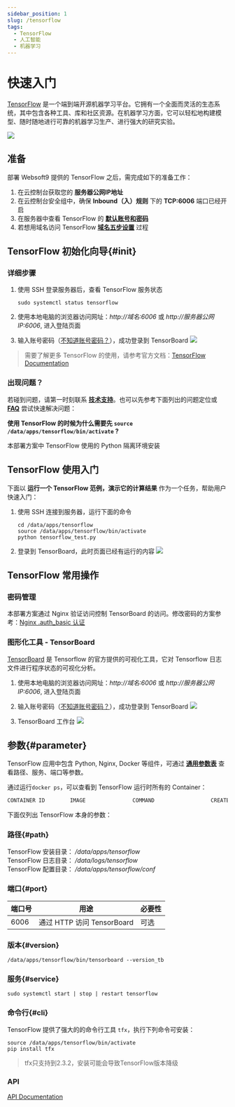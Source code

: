 ```yaml
---
sidebar_position: 1
slug: /tensorflow
tags:
  - TensorFlow
  - 人工智能
  - 机器学习
---
```


# 快速入门

[TensorFlow](https://www.tensorflow.org/) 是一个端到端开源机器学习平台。它拥有一个全面而灵活的生态系统，其中包含各种工具、库和社区资源。在机器学习方面，它可以轻松地构建模型、随时随地进行可靠的机器学习生产、进行强大的研究实验。

![](https://libs.websoft9.com/Websoft9/DocsPicture/en/tensorflow/tensowflow-gui-websoft9.jpg)

## 准备

部署 Websoft9 提供的 TensorFlow 之后，需完成如下的准备工作：

1. 在云控制台获取您的 **服务器公网IP地址** 
2. 在云控制台安全组中，确保 **Inbound（入）规则** 下的 **TCP:6006** 端口已经开启
3. 在服务器中查看 TensorFlow 的 **[默认账号和密码](./setup/credentials#getpw)**  
4. 若想用域名访问  TensorFlow **[域名五步设置](./dns#domain)** 过程


## TensorFlow 初始化向导{#init}

### 详细步骤

1. 使用 SSH 登录服务器后，查看 TensorFlow 服务状态
   ```
   sudo systemctl status tensorflow
   ```
2. 使用本地电脑的浏览器访问网址：*http://域名:6006* 或 *http://服务器公网IP:6006*, 进入登陆页面

3. 输入账号密码（[不知道账号密码？](./setup/credentials#getpw)），成功登录到 TensorBoard
   ![](https://libs.websoft9.com/Websoft9/DocsPicture/zh/tensorflow/tensorflow-board-websoft9.png)

> 需要了解更多 TensorFlow 的使用，请参考官方文档：[TensorFlow Documentation](https://www.tensorflow.org/learn)


### 出现问题？

若碰到问题，请第一时刻联系 **[技术支持](./helpdesk)**。也可以先参考下面列出的问题定位或  **[FAQ](./faq#setup)** 尝试快速解决问题：

**使用 TensorFlow 的时候为什么需要先 `source /data/apps/tensorflow/bin/activate` ?**

本部署方案中 TensorFlow 使用的 Python 隔离环境安装


## TensorFlow 使用入门

下面以 **运行一个 TensorFlow 范例，演示它的计算结果** 作为一个任务，帮助用户快速入门：

1. 使用 SSH 连接到服务器，运行下面的命令
   ```
   cd /data/apps/tensorflow
   source /data/apps/tensorflow/bin/activate
   python tensorflow_test.py
   ```
2. 登录到 TensorBoard，此时页面已经有运行的内容
   ![](https://libs.websoft9.com/Websoft9/DocsPicture/zh/tensorflow/tensorflow-simpletest-websoft9.png)


## TensorFlow 常用操作

### 密码管理

本部署方案通过 Nginx 验证访问控制 TensorBoard 的访问。修改密码的方案参考：[Nginx .auth_basic 认证](./nginx#authbasic)

### 图形化工具 - TensorBoard

[TensorBoard](https://www.tensorflow.org/tensorboard/) 是 Tensorflow 的官方提供的可视化工具，它对 Tensorflow 日志文件进行程序状态的可视化分析。

1. 使用本地电脑的浏览器访问网址：*http://域名:6006* 或 *http://服务器公网IP:6006*, 进入登陆页面

2. 输入账号密码（[不知道账号密码？](./setup/credentials#getpw)），成功登录到 TensorBoard
   ![](https://libs.websoft9.com/Websoft9/DocsPicture/zh/tensorflow/tensorflow-board-websoft9.png)

3. TensorBoard 工作台
   ![](https://libs.websoft9.com/Websoft9/DocsPicture/en/tensorflow/tensorboard.gif)

## 参数{#parameter}

TensorFlow 应用中包含 Python, Nginx, Docker 等组件，可通过 **[通用参数表](./setup/parameter)** 查看路径、服务、端口等参数。

通过运行`docker ps`，可以查看到 TensorFlow 运行时所有的 Container：

```bash
CONTAINER ID        IMAGE               COMMAND                  CREATED             STATUS              PORTS                                NAMES
```


下面仅列出 TensorFlow 本身的参数：

### 路径{#path}

TensorFlow 安装目录： */data/apps/tensorflow*  
TensorFlow 日志目录： */data/logs/tensorflow*  
TensorFlow 配置目录： */data/apps/tensorflow/conf*  

### 端口{#port}

| 端口号 | 用途                                          | 必要性 |
| ------ | --------------------------------------------- | ------ |
| 6006   | 通过 HTTP 访问 TensorBoard | 可选   |



### 版本{#version}

```shell
/data/apps/tensorflow/bin/tensorboard --version_tb
```

### 服务{#service}

```shell
sudo systemctl start | stop | restart tensorflow

```

### 命令行{#cli}

TensorFlow 提供了强大的的命令行工具 `tfx`，执行下列命令可安装：

```
source /data/apps/tensorflow/bin/activate
pip install tfx
```

 >tfx只支持到2.3.2，安装可能会导致TensorFlow版本降级

### API

[API Documentation](https://tensorflow.google.cn/api_docs)

